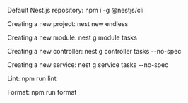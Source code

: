 Default Nest.js repository:
npm i -g @nestjs/cli

Creating a new project:
nest new endless

Creating a new module:
nest g module tasks

Creating a new controller:
nest g controller tasks --no-spec

Creating a new service:
nest g service tasks --no-spec

Lint: 
npm run lint

Format:
npm run format